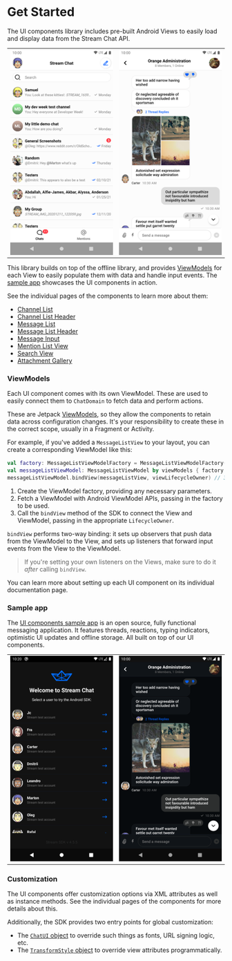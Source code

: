 # Get Started

The UI components library includes pre-built Android Views to easily load and display data from the Stream Chat API.

|||
| --- | --- |
| ![Channel List component](../assets/sample-channels-light.png) | ![Message List component](../assets/sample-messages-light.png) |

This library builds on top of the offline library, and provides [ViewModels](#viewmodels) for each View to easily populate them with data and handle input events. The [sample app](#sample-app) showcases the UI components in action.

See the individual pages of the components to learn more about them:

- [Channel List](./04-components/01-channel-list.md)
- [Channel List Header](./04-components/02-channel-list-header.md)
- [Message List](./04-components/03-message-list.md)
- [Message List Header](./04-components/04-message-list-header.md)
- [Message Input](./04-components/05-message-input.md)
- [Mention List View](./04-components/06-mention-list-view.md)
- [Search View](./04-components/07-search-view.md)
- [Attachment Gallery](./04-components/08-attachment-gallery.md)

### ViewModels

Each UI component comes with its own ViewModel. These are used to easily connect them to `ChatDomain` to fetch data and perform actions.

These are Jetpack [ViewModels](https://developer.android.com/topic/libraries/architecture/viewmodel), so they allow the components to retain data across configuration changes. It's your responsibility to create these in the correct scope, usually in a Fragment or Activity.

For example, if you've added a `MessageListView` to your layout, you can create a corresponding ViewModel like this:

```kotlin
val factory: MessageListViewModelFactory = MessageListViewModelFactory(cid = "channelType:channelId") // 1
val messageListViewModel: MessageListViewModel by viewModels { factory } // 2
messageListViewModel.bindView(messageListView, viewLifecycleOwner) // 3
```

1. Create the ViewModel factory, providing any necessary parameters.
2. Fetch a ViewModel with Android ViewModel APIs, passing in the factory to be used.
3. Call the `bindView` method of the SDK to connect the View and ViewModel, passing in the appropriate `LifecycleOwner`.

`bindView` performs two-way binding: it sets up observers that push data from the ViewModel to the View, and sets up listeners that forward input events from the View to the ViewModel.

> If you're setting your own listeners on the Views, make sure to do it _after_ calling `bindView`.

You can learn more about setting up each UI component on its individual documentation page.

### Sample app

The [UI components sample app](https://github.com/GetStream/stream-chat-android/tree/main/stream-chat-android-ui-components-sample) is an open source, fully functional messaging application. It features threads, reactions, typing indicators, optimistic UI updates and offline storage. All built on top of our UI components.

|||
| --- | --- |
| ![Sample app login screen](../assets/sample-login-dark.png) | ![Sample app messages screen](../assets/sample-messages-dark.png) |

### Customization

The UI components offer customization options via XML attributes as well as instance methods. See the individual pages of the components for more details about this.

Additionally, the SDK provides two entry points for global customization:
- The [`ChatUI` object](./03-chatui.md) to override such things as fonts, URL signing logic, etc.
- The [`TransformStyle` object](./02-global-styling.md) to override view attributes programmatically.
